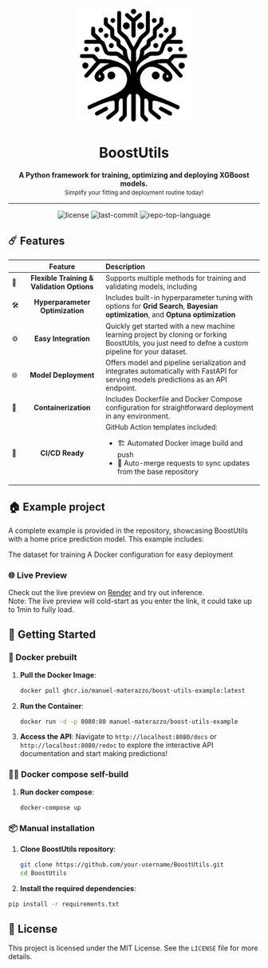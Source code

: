 <div align="center">
  <div>
    <img src="resources/logo.png" width="230" alt="Warp" />
  </div>
    <h1>BoostUtils</h1>
  <b>
    A Python framework for training, optimizing and deploying XGBoost models.
  </b><br>
<small>Simplify your fitting and deployment routine today!</small>


<hr />
<img src="https://img.shields.io/github/license/Manuel-Materazzo/BoostUtils?style=flat-square&logo=opensourceinitiative&logoColor=white&color=gold" alt="license">
<img src="https://img.shields.io/github/last-commit/Manuel-Materazzo/BoostUtils?style=flat-square&logo=git&logoColor=white&color=gold" alt="last-commit">
<img src="https://img.shields.io/github/languages/top/Manuel-Materazzo/BoostUtils?style=flat-square&color=gold" alt="repo-top-language">
</div>

## ☄️ Features

|     |                  Feature                   | Description                                                                                                                                                           |
|:----|:------------------------------------------:|:----------------------------------------------------------------------------------------------------------------------------------------------------------------------|
| 🔄  | **Flexible Training & Validation Options** | Supports multiple methods for training and validating models, including                                                                                               |
| 🛠️ |      **Hyperparameter Optimization**       | Includes built-in hyperparameter tuning with options for **Grid Search**, **Bayesian optimization**, and **Optuna optimization**                                      |
| ⚙️  |            **Easy Integration**            | Quickly get started with a new machine learning project by cloning or forking BoostUtils, you just need to defne a custom pipeline for your dataset.                  |
| 🌐  |            **Model Deployment**            | Offers model and pipeline serialization and integrates automatically with FastAPI for serving models predictions as an API endpoint.                                  |
| 🐳  |            **Containerization**            | Includes Dockerfile and Docker Compose configuration for straightforward deployment in any environment.                                                               |
| 🤖  |              **CI/CD Ready**               | GitHub Action templates included: <ul><li>🏗️ Automated Docker image build and push</li><li>🔄 Auto-merge requests to sync updates from the base repository</li></ul> |

## 🏠 Example project
A complete example is provided in the repository, showcasing BoostUtils with a home price prediction model. This example includes:

The dataset for training
A Docker configuration for easy deployment

### 🌐 Live Preview

Check out the live preview on [Render](https://boost-utils-example.onrender.com/docs) and try out inference.\
Note: The live preview will cold-start as you enter the link, it could take up to 1min to fully load.

## 🚀 Getting Started



### 🐳 Docker prebuilt

1. **Pull the Docker Image**:
   ```sh
   docker pull ghcr.io/manuel-materazzo/boost-utils-example:latest
    ```
2. **Run the Container**:
   ```sh
   docker run -d -p 8080:80 manuel-materazzo/boost-utils-example
    ```
3. **Access the API**: Navigate to `http://localhost:8080/docs` or `http://localhost:8080/redoc` to explore the
   interactive API documentation and start making predictions!

### 🐳🔧 Docker compose self-build

1. **Run docker compose**:
   ```sh
   docker-compose up
   ```

### 📦 Manual installation

1. **Clone BoostUtils repository**:
   ```sh
   git clone https://github.com/your-username/BoostUtils.git
   cd BoostUtils
   ```
 2. **Install the required dependencies**:  
   ```sh
   pip install -r requirements.txt
   ```

## 📄 License
This project is licensed under the MIT License. See the `LICENSE` file for more details.